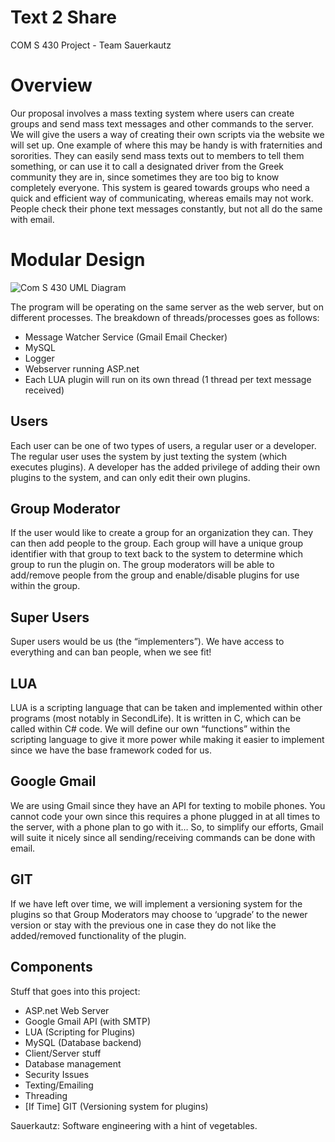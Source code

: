 Text 2 Share
===========

COM S 430 Project - Team Sauerkautz

Overview
========

Our proposal involves a mass texting system where users can create groups and send mass text messages and other commands to the server.  We will give the users a way of creating their own scripts via the website we will set up.  One example of where this may be handy is with fraternities and sororities.  They can easily send mass texts out to members to tell them something, or can use it to call a designated driver from the Greek community they are in, since sometimes they are too big to know completely everyone.  This system is geared towards groups who need a quick and efficient way of communicating, whereas emails may not work.  People check their phone text messages constantly, but not all do the same with email.

Modular Design
==============
![ Com S 430 UML Diagram](https://f.cloud.github.com/assets/1020220/439146/47b86bfe-b0dd-11e2-9bb9-1e9f0a7b330a.png)

The program will be operating on the same server as the web server, but on different processes.  The breakdown of threads/processes goes as follows:
 - Message Watcher Service (Gmail Email Checker)
 - MySQL
 - Logger
 - Webserver running ASP.net
 - Each LUA plugin will run on its own thread (1 thread per text message received)


Users
-----

Each user can be one of two types of users, a regular user or a developer.  The regular user uses the system by just texting the system (which executes plugins).  A developer has the added privilege of adding their own plugins to the system, and can only edit their own plugins.  

Group Moderator
---------------

If the user would like to create a group for an organization they can.  They can then add people to the group.  Each group will have a unique group identifier with that group to text back to the system to determine which group to run the plugin on.  The group moderators will be able to add/remove people from the group and enable/disable plugins for use within the group.

Super Users
-----------
Super users would be us (the “implementers”).  We have access to everything and can ban people, when we see fit!

LUA
---
LUA is a scripting language that can be taken and implemented within other programs (most notably in SecondLife).  It is written in C, which can be called within C# code.  We will define our own “functions” within the scripting language to give it more power while making it easier to implement since we have the base framework coded for us.

Google Gmail
------------

We are using Gmail since they have an API for texting to mobile phones.  You cannot code your own since this requires a phone plugged in at all times to the server, with a phone plan to go with it… So, to simplify our efforts, Gmail will suite it nicely since all sending/receiving commands can be done with email.

GIT
---

If we have left over time, we will implement a versioning system for the plugins so that Group Moderators may choose to ‘upgrade’ to the newer version or stay with the previous one in case they do not like the added/removed functionality of the plugin.

Components
----------
Stuff that goes into this project:
 - ASP.net Web Server
 - Google Gmail API (with SMTP)
 - LUA (Scripting for Plugins)
 - MySQL (Database backend)
 - Client/Server stuff
 - Database management
 - Security Issues
 - Texting/Emailing
 - Threading
 - [If Time] GIT (Versioning system for plugins)

Sauerkautz: Software engineering with a hint of vegetables.
